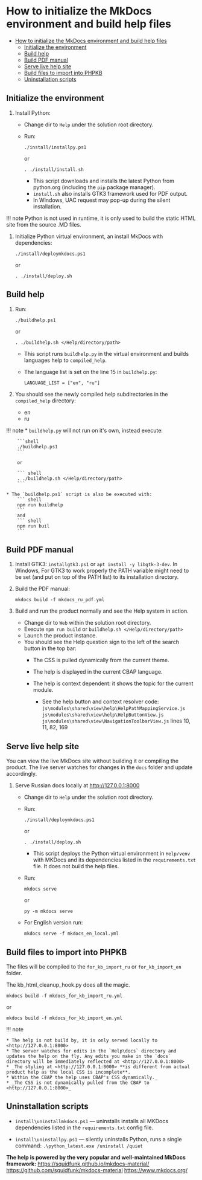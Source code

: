 # How to initialize the MkDocs environment and build help files

- [How to initialize the MkDocs environment and build help files](#how-to-initialize-the-mkdocs-environment-and-build-help-files)
  - [Initialize the environment](#initialize-the-environment)
  - [Build help](#build-help)
  - [Build PDF manual](#build-pdf-manual)
  - [Serve live help site](#serve-live-help-site)
  - [Build files to import into PHPKB](#build-files-to-import-into-phpkb)
  - [Uninstallation scripts](#uninstallation-scripts)

## Initialize the environment

1. Install Python:

   * Change dir to `Help` under the solution root directory.

   * Run:

        ``` shell
        ./install/installpy.ps1
        ```
        or
        ``` shell
        . ./install/install.sh
        ```

        * This script downloads and installs the latest Python from python.org (including the `pip` package manager).
        * `install.sh` also installs GTK3 framework used for PDF output.
        * In Windows, UAC request may pop-up during the silent installation.

!!! note
    Python is not used in runtime, it is only used to build the static HTML site from the source .MD files.

1. Initialize Python virtual environment, an install MkDocs with dependencies:

    ``` shell
    ./install/deploymkdocs.ps1
    ```

    or

    ``` shell
    . ./install/deploy.sh
    ```

## Build help

1. Run:

    ``` shell
    ./buildhelp.ps1
    ```

    or

    ``` shell
    . ./buildhelp.sh </Help/directory/path>
    ```

   * This script runs `buildhelp.py` in the virtual environment and builds languages help to `compiled_help`.

   * The language list is set on the line 15 in `buildhelp.py`:

        `LANGUAGE_LIST = ["en", "ru"]`

2. You should see the newly compiled help subdirectories in the `compiled_help` directory:
   * en
   * ru

!!! note
    * `buildhelp.py` will not run on it's own, instead execute:

        ```shell
        ./buildhelp.ps1
        ```

        or

        ``` shell
        . ./buildhelp.sh </Help/directory/path>
        ```

    * The `buildhelp.ps1` script is also be executed with:
        ``` shell
        npm run buildhelp
        ```
        and
        ``` shell
        npm run buil
        ```

## Build PDF manual

1. Install GTK3: `installgtk3.ps1` or `apt install -y libgtk-3-dev`. In Windows, For GTK3 to work properly the PATH variable might need to be set (and put on top of the PATH list) to its installation directory.
2. Build the PDF manual:

    ``` shell
    mkdocs build -f mkdocs_ru_pdf.yml
    ```

3. Build and run the product normally and see the Help system in action.

    * Change dir to `Web` within the solution root directory.
    * Execute `npm run build` or `buildhelp.sh </Help/directory/path>`
    * Launch the product instance.
    * You should see the Help question sign to the left of the search button in the top bar:
        * The CSS is pulled dynamically from the current theme.
        * The help is displayed in the current CBAP language.
        * The help is context dependent: it shows the topic for the current module.

            * See the help button and context resolver code:
            `js\modules\shared\view\help\HelpPathMappingService.js`
            `js\modules\shared\view\help\HelpButtonView.js`
            `js\modules\shared\view\NavigationToolbarView.js` lines 10, 11, 82, 169

## Serve live help site

You can view the live MkDocs site without building it or compiling the product. The live server watches for changes in the `docs` folder and update accordingly.

1. Serve Russian docs locally at <http://127.0.0.1:8000>

   * Change dir to `Help` under the solution root directory.

   * Run:
        ```
        ./install/deploymkdocs.ps1
        ```
        or
        ```
        . ./install/deploy.sh
        ```
       * This script deploys the Python virtual environment in `Help/venv` with MKDocs and its dependencies listed in the `requirements.txt` file. It does not build the help files.

   * Run:

        ``` shell
        mkdocs serve
        ```
        or  
        ``` shell
        py -m mkdocs serve
        ```

   * For English version run:

       ``` shell
       mkdocs serve -f mkdocs_en_local.yml
       ```

## Build files to import into PHPKB

The files will be compiled to the `for_kb_import_ru` or `for_kb_import_en` folder.

The kb_html_cleanup_hook.py does all the magic.

``` shell
mkdocs build -f mkdocs_for_kb_import_ru.yml
```

or

``` shell
mkdocs build -f mkdocs_for_kb_import_en.yml
```

!!! note

    * The help is not build by, it is only served locally to <http://127.0.0.1:8000>
    * The server watches for edits in the `Help\docs` directory and updates the help on the fly. Any edits you make in the `docs` directory will be immediately reflected at <http://127.0.0.1:8000>
    * _The styling at <http://127.0.0.1:8000> **is different from actual product help as the local CSS is incomplete**.
    * Within the CBAP the help uses CBAP's CSS dynamically._
    * _The CSS is not dynamically pulled from the CBAP to <http://127.0.0.1:8000>_

## Uninstallation scripts

* `install\uninstallmkdocs.ps1` — uninstalls installs all MKDocs dependencies listed in the `requirements.txt` config file.

* `install\uninstallpy.ps1` — silently uninstalls Python, runs a single command: `.\python_latest.exe /uninstall /quiet`

**The help is powered by the very popular and well-maintained MkDocs framework:**
<https://squidfunk.github.io/mkdocs-material/>
<https://github.com/squidfunk/mkdocs-material>
<https://www.mkdocs.org/>
